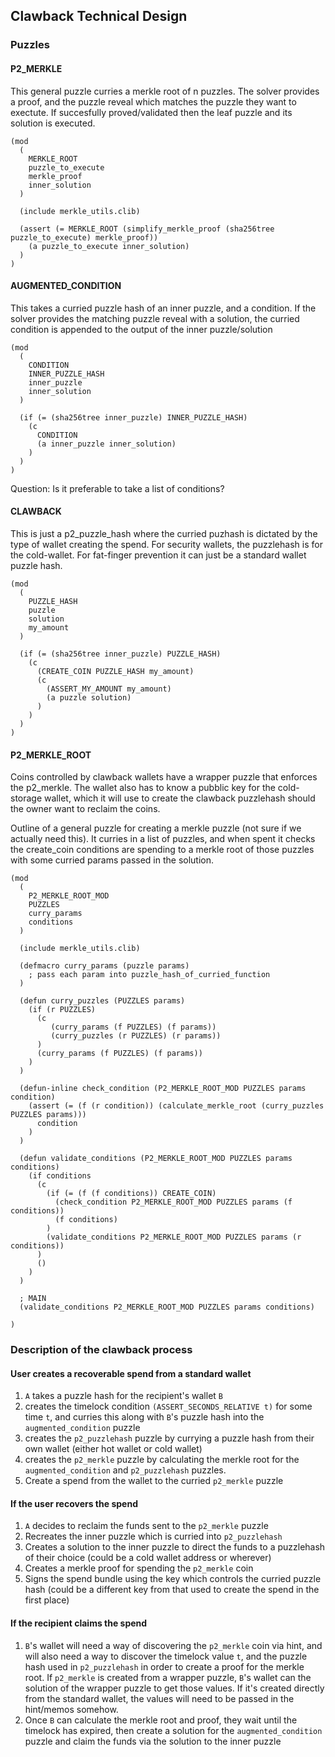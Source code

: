 ## Clawback Technical Design

### Puzzles

#### P2_MERKLE
This general puzzle curries a merkle root of n puzzles. The solver provides a proof, and the puzzle reveal which matches the puzzle they want to exectute. If succesfully proved/validated then the leaf puzzle and its solution is executed.

```
(mod
  (
    MERKLE_ROOT
    puzzle_to_execute
    merkle_proof
    inner_solution
  )

  (include merkle_utils.clib)

  (assert (= MERKLE_ROOT (simplify_merkle_proof (sha256tree puzzle_to_execute) merkle_proof))
    (a puzzle_to_execute inner_solution)
  )
)

```

#### AUGMENTED_CONDITION
This takes a curried puzzle hash of an inner puzzle, and a condition. If the solver provides the matching puzzle reveal with a solution, the curried condition is appended to the output of the inner puzzle/solution

```
(mod
  (
    CONDITION
    INNER_PUZZLE_HASH
    inner_puzzle
    inner_solution
  )

  (if (= (sha256tree inner_puzzle) INNER_PUZZLE_HASH)
    (c
      CONDITION
      (a inner_puzzle inner_solution)
    )
  )
)
```

Question: Is it preferable to take a list of conditions?

#### CLAWBACK
This is just a p2_puzzle_hash where the curried puzhash is dictated by the type of wallet creating the spend. For security wallets, the puzzlehash is for the cold-wallet. For fat-finger prevention it can just be a standard wallet puzzle hash.

```
(mod
  (
    PUZZLE_HASH
    puzzle
    solution
    my_amount
  )

  (if (= (sha256tree inner_puzzle) PUZZLE_HASH)
    (c
      (CREATE_COIN PUZZLE_HASH my_amount)
      (c
        (ASSERT_MY_AMOUNT my_amount)
        (a puzzle solution)
      )
    )
  )
)
```


#### P2_MERKLE_ROOT
Coins controlled by clawback wallets have a wrapper puzzle that enforces the p2_merkle. The wallet also has to know a pubblic key for the cold-storage wallet, which it will use to create the clawback puzzlehash should the owner want to reclaim the coins.

Outline of a general puzzle for creating a merkle puzzle (not sure if we actually need this). It curries in a list of puzzles, and when spent it checks the create_coin conditions are spending to a merkle root of those puzzles with some curried params passed in the solution.

```
(mod
  (
    P2_MERKLE_ROOT_MOD
    PUZZLES
	curry_params
	conditions
  )
  
  (include merkle_utils.clib)
  
  (defmacro curry_params (puzzle params)
    ; pass each param into puzzle_hash_of_curried_function
  )
  
  (defun curry_puzzles (PUZZLES params)
	(if (r PUZZLES)
	  (c 
	     (curry_params (f PUZZLES) (f params))
		 (curry_puzzles (r PUZZLES) (r params))
	  )
	  (curry_params (f PUZZLES) (f params))
	)
  )
  
  (defun-inline check_condition (P2_MERKLE_ROOT_MOD PUZZLES params condition)
    (assert (= (f (r condition)) (calculate_merkle_root (curry_puzzles PUZZLES params)))
	  condition
	)
  )
  
  (defun validate_conditions (P2_MERKLE_ROOT_MOD PUZZLES params conditions)
    (if conditions
	  (c
		(if (= (f (f conditions)) CREATE_COIN)
		  (check_condition P2_MERKLE_ROOT_MOD PUZZLES params (f conditions))
		  (f conditions)
		)
		(validate_conditions P2_MERKLE_ROOT_MOD PUZZLES params (r conditions))
	  )
	  ()
	)
  )
  
  ; MAIN
  (validate_conditions P2_MERKLE_ROOT_MOD PUZZLES params conditions)
  
)
```



### Description of the clawback process
#### User creates a recoverable spend from a standard wallet
1. `A` takes a puzzle hash for the recipient's wallet `B`
2. creates the timelock condition `(ASSERT_SECONDS_RELATIVE t)` for some time `t`, and curries this along with `B`'s puzzle hash into the `augmented_condition` puzzle
3. creates the `p2_puzzlehash` puzzle by currying a puzzle hash from their own wallet (either hot wallet or cold wallet)
4. creates the `p2_merkle` puzzle by calculating the merkle root for the `augmented_condition` and `p2_puzzlehash` puzzles.
5. Create a spend from the wallet to the curried `p2_merkle` puzzle

#### If the user recovers the spend
1. `A` decides to reclaim the funds sent to the `p2_merkle` puzzle
2. Recreates the inner puzzle which is curried into `p2_puzzlehash`
3. Creates a solution to the inner puzzle to direct the funds to a puzzlehash of their choice (could be a cold wallet address or wherever)
4. Creates a merkle proof for spending the `p2_merkle` coin
5. Signs the spend bundle using the key which controls the curried puzzle hash (could be a different key from that used to create the spend in the first place)

#### If the recipient claims the spend
1. `B`'s wallet will need a way of discovering the `p2_merkle` coin via hint, and will also need a way to discover the timelock value `t`, and the puzzle hash used in `p2_puzzlehash` in order to create a proof for the merkle root. If `p2_merkle` is created from a wrapper puzzle, `B`'s wallet can the solution of the wrapper puzzle to get those values. If it's created directly from the standard wallet, the values will need to be passed in the hint/memos somehow.
2. Once `B` can calculate the merkle root and proof, they wait until the timelock has expired, then create a solution for the `augmented_condition` puzzle and claim the funds via the solution to the inner puzzle


